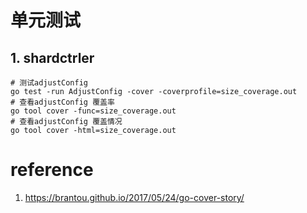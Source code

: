 # 单元测试

## 1. shardctrler

```shell
# 测试adjustConfig
go test -run AdjustConfig -cover -coverprofile=size_coverage.out
# 查看adjustConfig 覆盖率
go tool cover -func=size_coverage.out
# 查看adjustConfig 覆盖情况
go tool cover -html=size_coverage.out
```



# reference
1. https://brantou.github.io/2017/05/24/go-cover-story/


